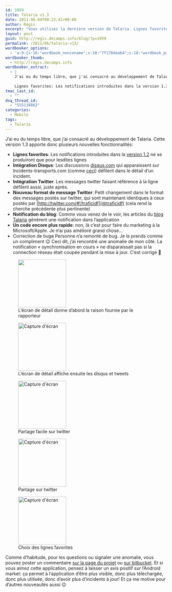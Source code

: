 ```yaml
---
id: 1959
title: Talaria v1.3
date: 2011-06-04T00:23:41+00:00
author: Régis
excerpt: "Vous utilisez la dernière version de Talaria. Lignes favorites, meilleure intégration twitter, affichage dans l'application des nouveaux articles de blog. Plein de grosses nouveautés!"
layout: post
guid: http://regis.decamps.info/blog/?p=1959
permalink: /2011/06/talaria-v13/
wordbooker_options:
  - 'a:9:{s:18:"wordbook_noncename";s:10:"7f178deab4";s:18:"wordbook_page_post";s:4:"-100";s:18:"wordbook_orandpage";s:1:"2";s:23:"wordbook_default_author";s:1:"1";s:23:"wordbook_extract_length";s:3:"256";s:19:"wordbook_actionlink";s:3:"300";s:26:"wordbooker_publish_default";s:2:"on";s:18:"wordbook_attribute";s:0:"";s:29:"wordbooker_status_update_text";s:33:"New blog post :  %title% - %link%";}'
wordbooker_thumb:
  - http://regis.decamps.info
wordbooker_extract:
  - |
    J'ai eu du temps libre, que j'ai consacré au développement de Talaria. Cette version 1.3 apporte donc plusieurs nouvelles fonctionnalités:
    
    Lignes favorites: Les notifications introduites dans la version 1.2 ne se produiront que pour lesdites lignes ...
tmac_last_id:
  - ""
dsq_thread_id:
  - "555134862"
categories:
  - Mobile
tags:
  - Talaria
---
```

J&rsquo;ai eu du temps libre, que j&rsquo;ai consacré au développement de Talaria. Cette version 1.3 apporte donc plusieurs nouvelles fonctionnalités:

  * **Lignes favorites**: Les notifications introduites dans la [version 1.2](http://regis.decamps.info/blog/2011/05/talaria-1-2/) ne se produiront que pour lesdites lignes
  * **Intégration Disqus**: Les discussions [disqus.com](http://disqus.com/) qui apparaissent sur Incidents-transports.com (comme [ceci](http://incidents-transports.com/incident/detail/258)) défilent dans le détail d&rsquo;un incident.
  * **Intégration Twitter**: Les messages twitter faisant référence à la ligne défilent aussi, juste après.
  * **Nouveau format de message Twitter**: Petit changement dans le format des messages postés sur twitter, qui sont maintenant identiques à ceux postés par [http://twitter.com/#!/traficidf](@traficidf) (cela rend la cherche précédente plus pertinente)
  * **Notification du blog**: Comme vous venez de le voir, les articles du [blog Talaria](http://regis.decamps.info/blog/tag/incidents-transports/) génèrent une notification dans l&rsquo;application
  * **Un code encore plus rapide**: non, là c&rsquo;est pour faire du marketing à la Microsoft/Apple. Je n&rsquo;ai pas amélioré grand chose&#8230;
  * Correction de bug<strike>s</strike> Personne n&rsquo;a remonté de bug. Je le prends comme un compliment 😉 Ceci dit, j&rsquo;ai rencontré une anomalie de mon côté. La notification « synchronisation en cours » ne disparaissait pas si la connection réseau était coupée pendant la mise à jour. C&rsquo;est corrigé 🙂

<div id='gallery-3' class='gallery galleryid-1959 gallery-columns-3 gallery-size-thumbnail'>
  <figure class='gallery-item'> 
  
  <div class='gallery-icon portrait'>
    <a href='http://regis.decamps.info/blog/2011/06/talaria-v13/device3-4/'><img width="150" height="150" src="http://regis.decamps.info/blog/wp-content/uploads/2011/06/device31-150x150.png" class="attachment-thumbnail size-thumbnail" alt="" aria-describedby="gallery-3-1967" /></a>
  </div><figcaption class='wp-caption-text gallery-caption' id='gallery-3-1967'> L&rsquo;écran de détail donne d&rsquo;abord la raison fournie par le rapporteur </figcaption></figure><figure class='gallery-item'> 
  
  <div class='gallery-icon portrait'>
    <a href='http://regis.decamps.info/blog/2011/06/talaria-v13/device4-2/'><img width="150" height="150" src="http://regis.decamps.info/blog/wp-content/uploads/2011/06/device4-150x150.png" class="attachment-thumbnail size-thumbnail" alt="Capture d&#039;écran" aria-describedby="gallery-3-1968" /></a>
  </div><figcaption class='wp-caption-text gallery-caption' id='gallery-3-1968'> L&rsquo;écran de détail affiche ensuite les disqus et tweets </figcaption></figure><figure class='gallery-item'> 
  
  <div class='gallery-icon portrait'>
    <a href='http://regis.decamps.info/blog/2011/06/talaria-v13/device5-2/'><img width="150" height="150" src="http://regis.decamps.info/blog/wp-content/uploads/2011/06/device5-150x150.png" class="attachment-thumbnail size-thumbnail" alt="Capture d&#039;écran" aria-describedby="gallery-3-1969" /></a>
  </div><figcaption class='wp-caption-text gallery-caption' id='gallery-3-1969'> Partage facile sur twitter </figcaption></figure><figure class='gallery-item'> 
  
  <div class='gallery-icon portrait'>
    <a href='http://regis.decamps.info/blog/2011/06/talaria-v13/device6-2/'><img width="150" height="150" src="http://regis.decamps.info/blog/wp-content/uploads/2011/06/device6-150x150.png" class="attachment-thumbnail size-thumbnail" alt="Capture d&#039;écran" aria-describedby="gallery-3-1970" /></a>
  </div><figcaption class='wp-caption-text gallery-caption' id='gallery-3-1970'> Partage sur twitter </figcaption></figure><figure class='gallery-item'> 
  
  <div class='gallery-icon portrait'>
    <a href='http://regis.decamps.info/blog/2011/06/talaria-v13/device7-2/'><img width="150" height="150" src="http://regis.decamps.info/blog/wp-content/uploads/2011/06/device7-150x150.png" class="attachment-thumbnail size-thumbnail" alt="Capture d&#039;écran" aria-describedby="gallery-3-1971" /></a>
  </div><figcaption class='wp-caption-text gallery-caption' id='gallery-3-1971'> Choix des lignes favorites </figcaption></figure>
</div>

Comme d&rsquo;habitude, pour les questions ou signaler une anomalie, vous pouvez poster un commentaire [sur la page du projet](http://regis.decamps.info/blog/projects/incidents-transports/) ou [sur bitbucket](https://bitbucket.org/regis/talaria). Et si vous aimez cette application, pensez à laisser un avis positif sur l&rsquo;Android market: ça permet à l&rsquo;application d&rsquo;être plus visible, donc plus téléchargée, donc plus utilisée, donc d&rsquo;avoir plus d&rsquo;incidents à jour! Et ça me motive pour d&rsquo;autres nouveautés aussi 😉